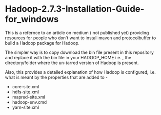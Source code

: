 # Hadoop-2.7.3-Installation-Guide-for_windows

This is a refernce to an article on medium ( not published yet) providing resources for people who don't want to install maven and protocolbuffer to build a Hadoop package for Hadoop.

The simpler way is to copy download the bin file present in this repository and replace it with the bin file in your HADOOP_HOME i.e. , the directory/folder where the un-tarred version of Hadoop is present.

Also, this provides a detailed explanation of how Hadoop is configured, i.e. what is meant by the properties that are added to -
- core-site.xml
- hdfs-site.xml
- mapred-site.xml
- hadoop-env.cmd
- yarn-site.xml

